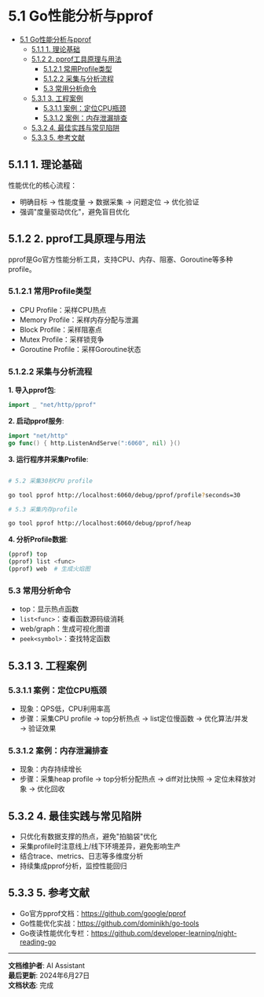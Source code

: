# 5.1 Go性能分析与pprof

<!-- TOC START -->
- [5.1 Go性能分析与pprof](#51-go性能分析与pprof)
  - [5.1.1 1. 理论基础](#511-1-理论基础)
  - [5.1.2 2. pprof工具原理与用法](#512-2-pprof工具原理与用法)
    - [5.1.2.1 常用Profile类型](#5121-常用profile类型)
    - [5.1.2.2 采集与分析流程](#5122-采集与分析流程)
    - [5.3 常用分析命令](#53-常用分析命令)
  - [5.3.1 3. 工程案例](#531-3-工程案例)
    - [5.3.1.1 案例：定位CPU瓶颈](#5311-案例定位cpu瓶颈)
    - [5.3.1.2 案例：内存泄漏排查](#5312-案例内存泄漏排查)
  - [5.3.2 4. 最佳实践与常见陷阱](#532-4-最佳实践与常见陷阱)
  - [5.3.3 5. 参考文献](#533-5-参考文献)
<!-- TOC END -->

## 5.1.1 1. 理论基础

性能优化的核心流程：

- 明确目标 → 性能度量 → 数据采集 → 问题定位 → 优化验证
- 强调"度量驱动优化"，避免盲目优化

## 5.1.2 2. pprof工具原理与用法

pprof是Go官方性能分析工具，支持CPU、内存、阻塞、Goroutine等多种profile。

### 5.1.2.1 常用Profile类型

- CPU Profile：采样CPU热点
- Memory Profile：采样内存分配与泄漏
- Block Profile：采样阻塞点
- Mutex Profile：采样锁竞争
- Goroutine Profile：采样Goroutine状态

### 5.1.2.2 采集与分析流程

**1. 导入pprof包**:

```go
import _ "net/http/pprof"

```

**2. 启动pprof服务**:

```go
import "net/http"
go func() { http.ListenAndServe(":6060", nil) }()

```

**3. 运行程序并采集Profile**:

```sh

# 5.2 采集30秒CPU profile

go tool pprof http://localhost:6060/debug/pprof/profile?seconds=30

# 5.3 采集内存profile

go tool pprof http://localhost:6060/debug/pprof/heap

```

**4. 分析Profile数据**:

```sh
(pprof) top
(pprof) list <func>
(pprof) web  # 生成火焰图

```

### 5.3 常用分析命令

- top：显示热点函数
- `list<func>`：查看函数源码级消耗
- web/graph：生成可视化图谱
- `peek<symbol>`：查找特定函数

## 5.3.1 3. 工程案例

### 5.3.1.1 案例：定位CPU瓶颈

- 现象：QPS低，CPU利用率高
- 步骤：采集CPU profile → top分析热点 → list定位慢函数 → 优化算法/并发 → 验证效果

### 5.3.1.2 案例：内存泄漏排查

- 现象：内存持续增长
- 步骤：采集heap profile → top分析分配热点 → diff对比快照 → 定位未释放对象 → 优化回收

## 5.3.2 4. 最佳实践与常见陷阱

- 只优化有数据支撑的热点，避免"拍脑袋"优化
- 采集profile时注意线上/线下环境差异，避免影响生产
- 结合trace、metrics、日志等多维度分析
- 持续集成pprof分析，监控性能回归

## 5.3.3 5. 参考文献

- Go官方pprof文档：<https://github.com/google/pprof>
- Go性能优化实战：<https://github.com/dominikh/go-tools>
- Go夜读性能优化专栏：<https://github.com/developer-learning/night-reading-go>

---

**文档维护者**: AI Assistant  
**最后更新**: 2024年6月27日  
**文档状态**: 完成
